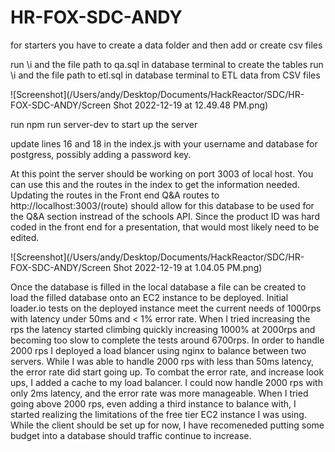 # HR-FOX-SDC-ANDY

for starters you have to create a data folder and then add or create csv files

run \i and the file path to qa.sql in database terminal to create the tables
run \i and the file path to etl.sql in database terminal to ETL data from CSV files

![Screenshot](/Users/andy/Desktop/Documents/HackReactor/SDC/HR-FOX-SDC-ANDY/Screen Shot 2022-12-19 at 12.49.48 PM.png)

run npm run server-dev  to start up the server

update lines 16 and 18 in the index.js with your username and database for postgress, possibly adding a password key.

At this point the server should be working on port 3003 of local host. You can use this and the routes in the index to get the information needed. Updating the routes in the Front end Q&A routes to http://localhost:3003/(route) should allow for this database to be used for the Q&A section instread of the schools API. Since the product ID was hard coded in the front end for a presentation, that would most likely need to be edited.

![Screenshot](/Users/andy/Desktop/Documents/HackReactor/SDC/HR-FOX-SDC-ANDY/Screen Shot 2022-12-19 at 1.04.05 PM.png)

Once the database is filled in the local database a file can be created to load the filled database onto an EC2 instance to be deployed.  Initial loader.io tests on the deployed instance meet the current needs of 1000rps with latency under 50ms and < 1% error rate. When I tried increasing the rps the latency started climbing quickly increasing 1000% at 2000rps and becoming too slow to complete the tests around 6700rps. In order to handle 2000 rps I deployed a load blancer using nginx to balance between two servers. While I was able to handle 2000 rps with less than 50ms latency, the error rate did start going up. To combat the error rate, and increase look ups, I added a cache to my load balancer. I could now handle 2000 rps with only 2ms latency, and the error rate was more manageable. When I tried going above 2000 rps, even adding a third instance to balance with, I started realizing the limitations of the free tier EC2 instance I was using. While the client should be set up for now, I have recomeneded putting some budget into a database should traffic continue to increase.